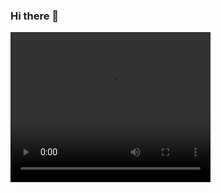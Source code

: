 ### Hi there 👋

  <video width="320" height="240" controls>
    <source src="https://user-images.githubusercontent.com/103916464/203489049-9421c601-8f05-4000-9be6-ce175205c941.mp4" type="video/mp4">
  </video>
<!--
**Ketul-BYPT/Ketul-BYPT** is a ✨ _special_ ✨ repository because its `README.md` (this file) appears on your GitHub profile.

Here are some ideas to get you started:

- 🔭 I’m currently working on ...
- 🌱 I’m currently learning ...
- 👯 I’m looking to collaborate on ...
- 🤔 I’m looking for help with ...
- 💬 Ask me about ...
- 📫 How to reach me: ...
- 😄 Pronouns: ...
- ⚡ Fun fact: ...
-->
